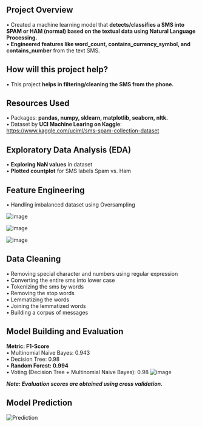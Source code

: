 ## Project Overview
• Created a machine learning model that **detects/classifies a SMS into SPAM or HAM (normal) based on the textual data using Natural Language Processing.**<br/>
• **Engineered features like word_count, contains_currency_symbol, and contains_number** from the text SMS.

## How will this project help?
• This project **helps in filtering/cleaning the SMS from the phone.**

## Resources Used
• Packages: **pandas, numpy, sklearn, matplotlib, seaborn, nltk.**<br/>
• Dataset by **UCI Machine Learing on Kaggle**: https://www.kaggle.com/uciml/sms-spam-collection-dataset

## Exploratory Data Analysis (EDA)
• **Exploring NaN values** in dataset<br/>
• **Plotted countplot** for SMS labels Spam vs. Ham

## Feature Engineering
• Handling imbalanced dataset using Oversampling

![image](https://github.com/Siddhartha082/NLP_SPAM_SMS_Classification/assets/110781138/aa392f86-ff8e-406e-bb29-322fbda136f7)

![image](https://github.com/Siddhartha082/NLP_SPAM_SMS_Classification/assets/110781138/11076a59-3a5b-4f14-a208-4d2d2a3c52ec)

![image](https://github.com/Siddhartha082/NLP_SPAM_SMS_Classification/assets/110781138/bd16a3a8-b267-4e7c-82f6-6fa8f7ed9c4f)


## Data Cleaning
• Removing special character and numbers using regular expression<br/>
• Converting the entire sms into lower case<br/>
• Tokenizing the sms by words<br/>
• Removing the stop words<br/>
• Lemmatizing the words<br/>
• Joining the lemmatized words<br/>
• Building a corpus of messages

## Model Building and Evaluation
**Metric: F1-Score**<br/>
• Multinomial Naive Bayes: 0.943<br/>
• Decision Tree: 0.98<br/>
• **Random Forest: 0.994**<br/>
• Voting (Decision Tree + Multinomial Naive Bayes): 0.98
![image](https://github.com/Siddhartha082/NLP_SPAM_SMS_Classification/assets/110781138/9bf1b72f-f426-4c0c-aefe-6fe734eaf993)

_**Note: Evaluation scores are obtained using cross validation.**_

## Model Prediction
![Prediction](readme-resources/prediction.PNG)
